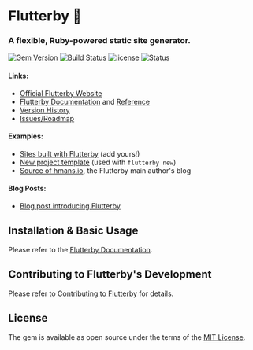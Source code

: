 # Flutterby 🦋

### A flexible, Ruby-powered static site generator.

[![Gem Version](https://badge.fury.io/rb/flutterby.svg)](https://badge.fury.io/rb/flutterby) [![Build Status](https://travis-ci.org/hmans/flutterby.svg?branch=master)](https://travis-ci.org/hmans/flutterby) [![license](https://img.shields.io/github/license/hmans/flutterby.svg)](https://github.com/hmans/flutterby/blob/master/LICENSE.txt) ![Status](https://img.shields.io/badge/status-active-brightgreen.svg)


#### Links:

- [Official Flutterby Website](http://www.flutterby.run/)
- [Flutterby Documentation](http://www.flutterby.run/docs/) and [Reference](http://www.rubydoc.info/github/hmans/flutterby)
- [Version History](https://github.com/hmans/flutterby/blob/master/CHANGES.md)
- [Issues/Roadmap](https://github.com/hmans/flutterby/issues)

#### Examples:

- [Sites built with Flutterby](https://github.com/hmans/flutterby/wiki/Sites-built-with-Flutterby) (add yours!)
- [New project template](https://github.com/hmans/flutterby/tree/master/lib/templates/new_project/site) (used with `flutterby new`)
- [Source of hmans.io](https://github.com/hmans/hmans_me/tree/master/site), the Flutterby main author's blog

#### Blog Posts:

- [Blog post introducing Flutterby](http://hmans.io/posts/2017/01/11/flutterby.html)


## Installation & Basic Usage

Please refer to the [Flutterby Documentation](http://www.flutterby.run/docs/).


## Contributing to Flutterby's Development

Please refer to [Contributing to Flutterby](http://www.flutterby.run/docs/flutterby-development/contributing-to-flutterby.html) for details.



## License

The gem is available as open source under the terms of the [MIT License](http://opensource.org/licenses/MIT).
